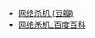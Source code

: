 - [网络杀机 (豆瓣)](https://movie.douban.com/subject/2337773/)
- [网络杀机_百度百科](https://baike.baidu.com/item/%E7%BD%91%E7%BB%9C%E6%9D%80%E6%9C%BA/10793131)
